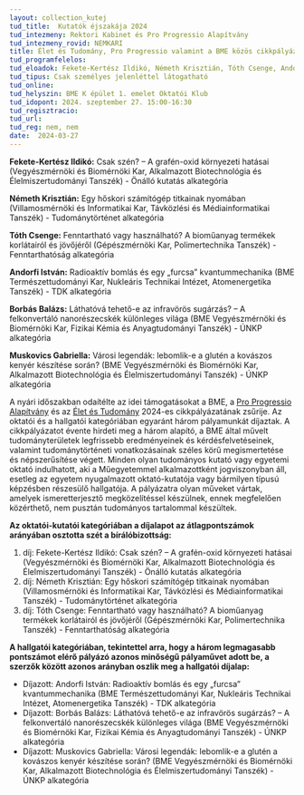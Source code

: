 ```yaml
---
layout: collection_kutej
tud_title:  Kutatók éjszakája 2024
tud_intezmeny: Rektori Kabinet és Pro Progressio Alapítvány
tud_intezmeny_rovid: NEMKARI
title: Élet és Tudomány, Pro Progressio valamint a BME közös cikkpályázatának díjkiosztó ünnepsége és előadássorozat a Kutatók Éjszakáján
tud_programfelelos:
tud_eloadok: Fekete-Kertész Ildikó, Németh Krisztián, Tóth Csenge, Andorfi István, Borbás Balázs, Muskovics Gabriella
tud_tipus: Csak személyes jelenléttel látogatható
tud_online: 
tud_helyszin: BME K épület 1. emelet Oktatói Klub
tud_idopont: 2024. szeptember 27. 15:00-16:30
tud_regisztracio: 
tud_url: 
tud_reg: nem, nem
date:  2024-03-27
---
```

**Fekete-Kertész Ildikó:** Csak szén? – A grafén-oxid környezeti hatásai (Vegyészmérnöki és Biomérnöki Kar, Alkalmazott Biotechnológia és Élelmiszertudományi Tanszék) - Önálló kutatás alkategória

**Németh Krisztián:** Egy hőskori számítógép titkainak nyomában (Villamosmérnöki és Informatikai Kar, Távközlési és Médiainformatikai Tanszék) - Tudománytörténet alkategória

**Tóth Csenge:** Fenntartható vagy használható? A bioműanyag termékek korlátairól és jövőjéről (Gépészmérnöki Kar, Polimertechnika Tanszék) - Fenntarthatóság alkategória

**Andorfi István:** Radioaktív bomlás és egy „furcsa” kvantummechanika (BME Természettudományi Kar, Nukleáris Technikai Intézet, Atomenergetika Tanszék) - TDK alkategória

**Borbás Balázs:** Láthatóvá tehető-e az infravörös sugárzás? – A felkonvertáló nanorészecskék különleges világa (BME Vegyészmérnöki és Biomérnöki Kar, Fizikai Kémia és Anyagtudományi Tanszék) - ÚNKP alkategória

**Muskovics Gabriella:** Városi legendák: lebomlik-e a glutén a kovászos kenyér készítése során? (BME Vegyészmérnöki és Biomérnöki Kar, Alkalmazott Biotechnológia és Élelmiszertudományi Tanszék) - ÚNKP alkategória


A nyári időszakban odaítélte az idei támogatásokat a BME, a [Pro Progressio Alapítvány](https://proprogressio.hu/) és az [Élet és Tudomány](https://eletestudomany.hu/) 2024-es cikkpályázatának zsűrije. Az oktatói és a hallgatói kategóriában egyaránt három pályamunkát díjaztak.
A cikkpályázatot évente hirdeti meg a három alapító, a BME által művelt tudományterületek legfrissebb eredményeinek és kérdésfelvetéseinek, valamint tudománytörténeti vonatkozásainak széles körű megismertetése és népszerűsítése végett. Minden olyan tudományos kutató vagy egyetemi oktató indulhatott, aki a Műegyetemmel alkalmazottként jogviszonyban áll, esetleg az egyetem nyugalmazott oktató-kutatója vagy bármilyen típusú képzésben részesülő hallgatója.
A pályázatra olyan műveket vártak, amelyek ismeretterjesztő megközelítéssel készülnek, ennek megfelelően közérthető, nem pusztán tudományos tartalommal készültek.

**Az oktatói-kutatói kategóriában a díjalapot az átlagpontszámok arányában osztotta szét a bírálóbizottság:**
1. díj: Fekete-Kertész Ildikó: Csak szén? – A grafén-oxid környezeti hatásai (Vegyészmérnöki és Biomérnöki Kar, Alkalmazott Biotechnológia és Élelmiszertudományi Tanszék) - Önálló kutatás alkategória
2. díj: Németh Krisztián: Egy hőskori számítógép titkainak nyomában (Villamosmérnöki és Informatikai Kar, Távközlési és Médiainformatikai Tanszék) - Tudománytörténet alkategória
3. díj: Tóth Csenge: Fenntartható vagy használható? A bioműanyag termékek korlátairól és jövőjéről (Gépészmérnöki Kar, Polimertechnika Tanszék) - Fenntarthatóság alkategória

**A hallgatói kategóriában, tekintettel arra, hogy a három legmagasabb pontszámot elérő pályázó azonos minőségű pályaművet adott be, a szerzők között azonos arányban oszlik meg a hallgatói díjalap:**
- Díjazott: Andorfi István: Radioaktív bomlás és egy „furcsa” kvantummechanika (BME Természettudományi Kar, Nukleáris Technikai Intézet, Atomenergetika Tanszék) - TDK alkategória
- Díjazott: Borbás Balázs: Láthatóvá tehető-e az infravörös sugárzás? – A felkonvertáló nanorészecskék különleges világa (BME Vegyészmérnöki és Biomérnöki Kar, Fizikai Kémia és Anyagtudományi Tanszék) - ÚNKP alkategória
- Díjazott: Muskovics Gabriella: Városi legendák: lebomlik-e a glutén a kovászos kenyér készítése során? (BME Vegyészmérnöki és Biomérnöki Kar, Alkalmazott Biotechnológia és Élelmiszertudományi Tanszék) - ÚNKP alkategória
